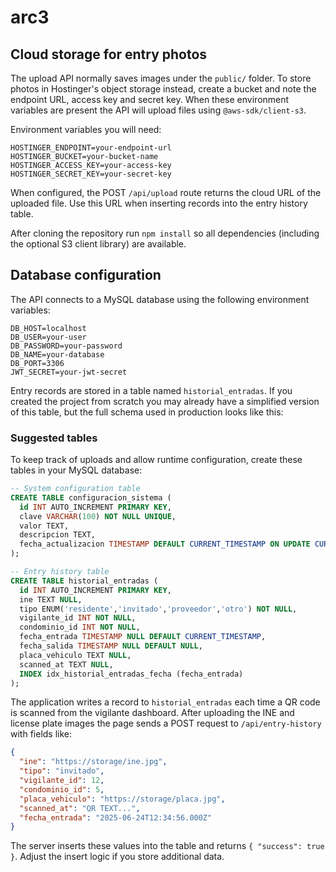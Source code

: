# arc3

## Cloud storage for entry photos

The upload API normally saves images under the `public/` folder. To store photos in Hostinger's object storage instead, create a bucket and note the endpoint URL, access key and secret key. When these environment variables are present the API will upload files using `@aws-sdk/client-s3`.

Environment variables you will need:

```
HOSTINGER_ENDPOINT=your-endpoint-url
HOSTINGER_BUCKET=your-bucket-name
HOSTINGER_ACCESS_KEY=your-access-key
HOSTINGER_SECRET_KEY=your-secret-key
```

When configured, the POST `/api/upload` route returns the cloud URL of the uploaded file. Use this URL when inserting records into the entry history table.

After cloning the repository run `npm install` so all dependencies (including the optional S3 client library) are available.

## Database configuration

The API connects to a MySQL database using the following environment variables:

```
DB_HOST=localhost
DB_USER=your-user
DB_PASSWORD=your-password
DB_NAME=your-database
DB_PORT=3306
JWT_SECRET=your-jwt-secret
```

Entry records are stored in a table named `historial_entradas`. If you created
the project from scratch you may already have a simplified version of this
table, but the full schema used in production looks like this:

### Suggested tables

To keep track of uploads and allow runtime configuration, create these tables in your MySQL database:

```sql
-- System configuration table
CREATE TABLE configuracion_sistema (
  id INT AUTO_INCREMENT PRIMARY KEY,
  clave VARCHAR(100) NOT NULL UNIQUE,
  valor TEXT,
  descripcion TEXT,
  fecha_actualizacion TIMESTAMP DEFAULT CURRENT_TIMESTAMP ON UPDATE CURRENT_TIMESTAMP
);

-- Entry history table
CREATE TABLE historial_entradas (
  id INT AUTO_INCREMENT PRIMARY KEY,
  ine TEXT NULL,
  tipo ENUM('residente','invitado','proveedor','otro') NOT NULL,
  vigilante_id INT NOT NULL,
  condominio_id INT NOT NULL,
  fecha_entrada TIMESTAMP NULL DEFAULT CURRENT_TIMESTAMP,
  fecha_salida TIMESTAMP NULL DEFAULT NULL,
  placa_vehiculo TEXT NULL,
  scanned_at TEXT NULL,
  INDEX idx_historial_entradas_fecha (fecha_entrada)
);
```

The application writes a record to `historial_entradas` each time a QR code is
scanned from the vigilante dashboard. After uploading the INE and license plate
images the page sends a POST request to `/api/entry-history` with fields like:

```json
{
  "ine": "https://storage/ine.jpg",
  "tipo": "invitado",
  "vigilante_id": 12,
  "condominio_id": 5,
  "placa_vehiculo": "https://storage/placa.jpg",
  "scanned_at": "QR TEXT...",
  "fecha_entrada": "2025-06-24T12:34:56.000Z"
}
```

The server inserts these values into the table and returns `{ "success": true }`.
Adjust the insert logic if you store additional data.
